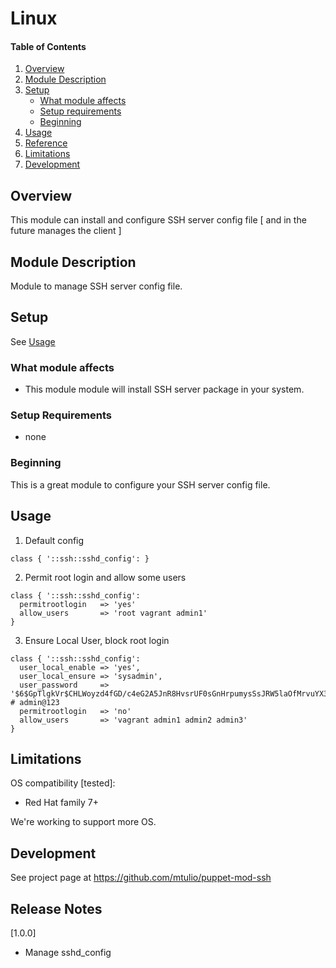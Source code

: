 # Linux

#### Table of Contents

1. [Overview](#overview)
2. [Module Description](#module-description)
3. [Setup](#setup)
    * [What module affects](#what-module-affects)
    * [Setup requirements](#setup-requirements)
    * [Beginning](#beginning)
4. [Usage](#usage)
5. [Reference](#reference)
5. [Limitations](#limitations)
6. [Development](#development)

## Overview

This module can install and configure SSH server config file [ and in the future manages the client ]

## Module Description

Module to manage SSH server config file.


## Setup

 See [Usage](#usage)

### What module affects

* This module module will install SSH server package in your system.

### Setup Requirements 

* none

### Beginning 

This is a great module to configure your SSH server config file. 

## Usage


1. Default config

 ~~~
 class { '::ssh::sshd_config': }
 ~~~

2. Permit root login and allow some users

 ~~~
 class { '::ssh::sshd_config': 
   permitrootlogin   => 'yes'
   allow_users       => 'root vagrant admin1'
 }
 ~~~

3. Ensure Local User, block root login

 ~~~
 class { '::ssh::sshd_config': 
   user_local_enable => 'yes',
   user_local_ensure => 'sysadmin',
   user_password     => '$6$GpTlgkVr$CHLWoyzd4fGD/c4eG2A5JnR8HvsrUF0sGnHrpumysSsJRW5laOfMrvuYX3qjlLriQXGQVHqLq8UIpOxe9Wz2C1', # admin@123
   permitrootlogin   => 'no'
   allow_users       => 'vagrant admin1 admin2 admin3'
 }
 ~~~


## Limitations

OS compatibility [tested]: 
* Red Hat family 7+ 

We're working to support more OS.

## Development

See project page at https://github.com/mtulio/puppet-mod-ssh

## Release Notes

[1.0.0]
* Manage sshd_config

